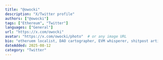 ```yaml
---
title: "@owocki"
description: "X/Twitter profile"
authors: ["@owocki"]
tags: ["Ethereum", "Twitter"]
languages: ["General"]
url: "https://x.com/owocki"
avatar: "https://x.com/owocki/photo"  # or any image URL
bio: "etheruem localist, DAO cartographer, EVM whisperer, shitpost artist + chaos magician @allo_capital/@gitcoin"
dateAdded: 2025-08-12
category: "Twitter"
---
```

